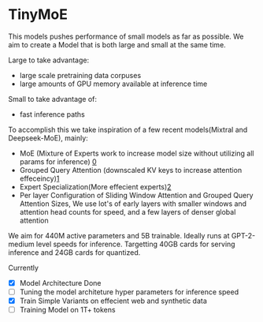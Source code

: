 # TinyMoE

This models pushes performance of small models as far as possible. We aim to create a Model that is both large and small at the same time. 

Large to take advantage:
 * large scale pretraining data corpuses
 *  large amounts of GPU memory available at inference time
   
Small to take advantage of:
* fast inference paths

To accomplish this we take inspiration of a few recent models(Mixtral and Deepseek-MoE), mainly:

- MoE (Mixture of Experts work to increase model size without utilizing all params for inference) [0](https://huggingface.co/blog/moe#when-to-use-sparse-moes-vs-dense-models)
- Grouped Query Attention (downscaled KV keys to increase attention effeceincy)[1](https://arxiv.org/abs/2305.13245v3)
- Expert Specialization(More effecient experts)[2](https://arxiv.org/pdf/2401.06066.pdf)
- Per layer Configuration of Sliding Window Attention and Grouped Query Attention Sizes, We use lot's of early layers with smaller windows and attention head counts for speed, and a few layers of denser global attention


We aim for 440M active parameters and 5B trainable. Ideally runs at GPT-2-medium level speeds for inference.
Targetting 40GB cards for serving inference and 24GB cards for quantized.

Currently
- [x] Model Architecture Done
- [ ] Tuning the model architeture hyper parameters for inference speed
- [x] Train Simple Variants on effecient web and synthetic data
- [ ] Training Model on 1T+ tokens
